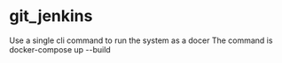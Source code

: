 # git_jenkins
Use a single cli command to run the system as a docer
The command is docker-compose up --build